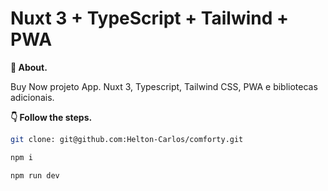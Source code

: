 # Nuxt 3 + TypeScript + Tailwind + PWA

**💬 About.** 

Buy Now projeto App. Nuxt 3, Typescript, Tailwind CSS, PWA e bibliotecas adicionais.

**👇 Follow the steps.** 

```bash
git clone: git@github.com:Helton-Carlos/comforty.git
```

```bash
npm i 
```

```bash
npm run dev
```


